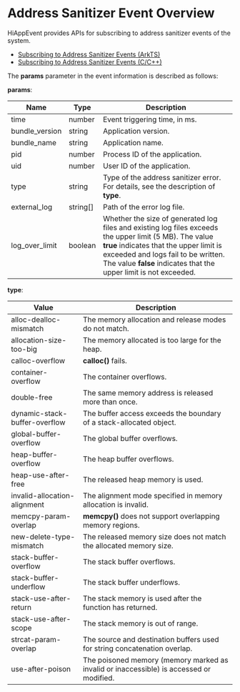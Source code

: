 # Address Sanitizer Event Overview

HiAppEvent provides APIs for subscribing to address sanitizer events of the system.

- [Subscribing to Address Sanitizer Events (ArkTS)](hiappevent-watcher-address-sanitizer-events-arkts.md)
- [Subscribing to Address Sanitizer Events (C/C++)](hiappevent-watcher-address-sanitizer-events-ndk.md)

The **params** parameter in the event information is described as follows:

**params**:

| Name   | Type  | Description                      |
| ------- | ------ | ------------------------- |
| time     | number | Event triggering time, in ms.|
| bundle_version | string | Application version.|
| bundle_name | string | Application name.|
| pid | number | Process ID of the application.|
| uid | number | User ID of the application.|
| type | string | Type of the address sanitizer error. For details, see the description of **type**.|
| external_log | string[] | Path of the error log file.|
| log_over_limit | boolean | Whether the size of generated log files and existing log files exceeds the upper limit (5 MB). The value **true** indicates that the upper limit is exceeded and logs fail to be written. The value **false** indicates that the upper limit is not exceeded.|

**type**:

| Value   | Description                      |
| ------- | ------------------------- |
| alloc-dealloc-mismatch | The memory allocation and release modes do not match.|
| allocation-size-too-big | The memory allocated is too large for the heap.|
| calloc-overflow | **calloc()** fails.|
| container-overflow | The container overflows.|
| double-free | The same memory address is released more than once.|
| dynamic-stack-buffer-overflow | The buffer access exceeds the boundary of a stack-allocated object.|
| global-buffer-overflow | The global buffer overflows.|
| heap-buffer-overflow | The heap buffer overflows.|
| heap-use-after-free | The released heap memory is used.|
| invalid-allocation-alignment | The alignment mode specified in memory allocation is invalid.|
| memcpy-param-overlap | **memcpy()** does not support overlapping memory regions. |
| new-delete-type-mismatch | The released memory size does not match the allocated memory size.|
| stack-buffer-overflow | The stack buffer overflows.|
| stack-buffer-underflow | The stack buffer underflows.|
| stack-use-after-return | The stack memory is used after the function has returned.|
| stack-use-after-scope | The stack memory is out of range.|
| strcat-param-overlap | The source and destination buffers used for string concatenation overlap.|
| use-after-poison | The poisoned memory (memory marked as invalid or inaccessible) is accessed or modified.|
